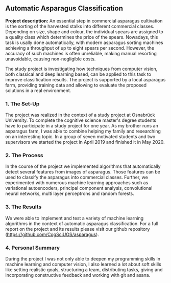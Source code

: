 ## Automatic Asparagus Classification

**Project description:** An essential step in commercial asparagus cultivation is the sorting of the harvested stalks into different commercial classes. Depending on size, shape and colour, the individual spears are assigned to a quality class which determines the price of the spears. Nowadays, this task is usally done automatically, with modern asparagus sorting machines achieving a throughput of up to eight spears per second. However, the accuracy of such machines is often unreliable, making manual resorting unavoidable, causing non-negligible costs.

The study project is investigating how techniques from computer vision, both classical and deep learning based, can be applied to this task to improve classification results. The project is supported by a local asparagus farm, providing training data and allowing to evaluate the proposed solutions in a real environment.

### 1. The Set-Up

The project was realized in the context of a study project at Osnabrück University. To complete the cognitive science master's degree students have to participate in a study project for one year. As my brother runs an asparagus farm, I was able to combine helping my family and researching on an interesting topic. In a group of seven motivated students and two supervisors we started the project in April 2019 and finished it in May 2020. 


### 2. The Process

In the course of the project we implemented algorithms that automatically detect several features from images of asparagus. Those features can be used to classify the asparagus into commercial classes. Further, we experimented with numerous machine learning approaches such as variational autoencoders, principal component analysis, convolutional neural networks, multi layer perceptrons and random forests. 

### 3. The Results

We were able to implement and test a variety of machine learning algorithms in the context of automatic asparagus classification. For a full report on the project and its results please visit our github repository (https://github.com/CogSciUOS/asparagus).

### 4. Personal Summary

During the project I was not only able to deepen my programming skills in machine learning and computer vision, I also learned a lot about soft skills like setting realistic goals, structuring a team, distributing tasks, giving and incorporating constructive feedback and working with git and asana.


